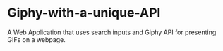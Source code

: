 # Giphy-with-a-unique-API
A Web Application that uses search inputs and Giphy API for presenting GIFs on a webpage.
